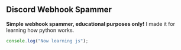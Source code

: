 ## Discord Webhook Spammer
**Simple webhook spammer, educational purposes only!**
I made it for learning how python works.
```js
console.log("Now learning js");
